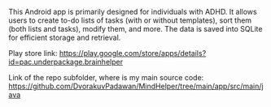 This Android app is primarily designed for individuals with ADHD. It allows users to create to-do lists of tasks (with or without templates), sort them (both lists and tasks), modify them, and more. The data is saved into SQLite for efficient storage and retrieval.

Play store link:
https://play.google.com/store/apps/details?id=pac.underpackage.brainhelper

Link of the repo subfolder, where is my main source code:
https://github.com/DvorakuvPadawan/MindHelper/tree/main/app/src/main/java
